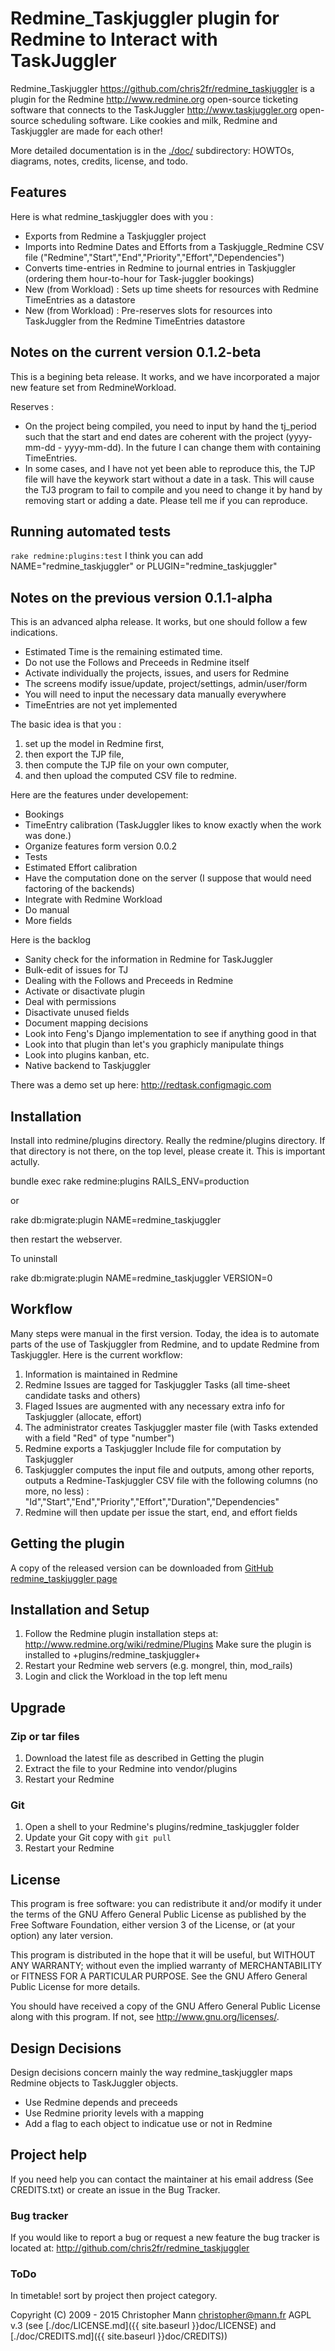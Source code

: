 # Redmine_Taskjuggler plugin for Redmine to Interact with TaskJuggler

Redmine_Taskjuggler <https://github.com/chris2fr/redmine_taskjuggler> is a plugin for the Redmine <http://www.redmine.org> open-source ticketing software that connects to the TaskJuggler <http://www.taskjuggler.org> open-source scheduling software. Like cookies and milk, Redmine and Taskjuggler are made for each other!

More detailed documentation is in the [./doc/](./doc/) subdirectory: HOWTOs, diagrams, notes, credits, license, and todo.

## Features

Here is what redmine_taskjuggler does with you :

* Exports from Redmine a Taskjuggler project
* Imports into Redmine Dates and Efforts from a Taskjuggle_Redmine CSV file ("Redmine","Start","End","Priority","Effort","Dependencies")
* Converts time-entries in Redmine to journal entries in Taskjuggler (ordering them hour-to-hour for Task-juggler bookings) 
* New (from Workload) : Sets up time sheets for resources with Redmine TimeEntries as a datastore
* New (from Workload) : Pre-reserves slots for resources into TaskJuggler from the Redmine TimeEntries datastore

## Notes on the current version 0.1.2-beta

This is a begining beta release. It works, and we have incorporated a major new feature set from RedmineWorkload.

Reserves :
* On the project being compiled, you need to input by hand the tj_period such that the start and end dates are coherent with the project (yyyy-mm-dd - yyyy-mm-dd). In the future I can change them with containing TimeEntries.
* In some cases, and I have not yet been able to reproduce this, the TJP file will have the keywork start without a date in a task. This will cause the TJ3 program to fail to compile and you need to change it by hand by removing start or adding a date. Please tell me if you can reproduce.

## Running automated tests

  `rake redmine:plugins:test`
  I think you can add NAME="redmine_taskjuggler" or PLUGIN="redmine_taskjuggler"

## Notes on the previous version 0.1.1-alpha

This is an advanced alpha release. It works, but one should follow a few indications.

* Estimated Time is the remaining estimated time.
* Do not use the Follows and Preceeds in Redmine itself
* Activate individually the projects, issues, and users for Redmine
* The screens modify issue/update, project/settings, admin/user/form
* You will need to input the necessary data manually everywhere
* TimeEntries are not yet implemented

The basic idea is that you :

1. set up the model in Redmine first,
2. then export the TJP file,
3. then compute the TJP file on your own computer, 
4. and then upload the computed CSV file to redmine.

Here are the features under developement:

* Bookings
* TimeEntry calibration (TaskJuggler likes to know exactly when the work was done.)
* Organize features form version 0.0.2
* Tests
* Estimated Effort calibration
* Have the computation done on the server (I suppose that would need factoring of the backends)
* Integrate with Redmine Workload
* Do manual
* More fields

Here is the backlog

* Sanity check for the information in Redmine for TaskJuggler
* Bulk-edit of issues for TJ
* Dealing with the Follows and Preceeds in Redmine
* Activate or disactivate plugin
* Deal with permissions
* Disactivate unused fields
* Document mapping decisions
* Look into Feng's Django implementation to see if anything good in that
* Look into that plugin than let's you graphicly manipulate things
* Look into plugins kanban, etc.
* Native backend to Taskjuggler 

There was a demo set up here: http://redtask.configmagic.com


## Installation

Install into redmine/plugins directory. Really the redmine/plugins directory. If that directory is not there, on the top level, please create it. This is important actully.

  bundle exec rake redmine:plugins RAILS_ENV=production

or

  rake db:migrate:plugin NAME=redmine_taskjuggler
  
then restart the webserver.

To uninstall

  rake db:migrate:plugin NAME=redmine_taskjuggler VERSION=0

## Workflow

Many steps were manual in the first version. Today, the idea is to automate parts of the use of Taskjuggler from Redmine, and to update Redmine from Taskjuggler. Here is the current workflow:

1. Information is maintained in Redmine
2. Redmine Issues are tagged for Taskjuggler Tasks (all time-sheet candidate tasks and others)
3. Flaged Issues are augmented with any necessary extra info for Taskjuggler (allocate, effort)
4. The administrator creates Taskjuggler master file (with Tasks extended with a field "Red" of type "number")
5. Redmine exports a Taskjuggler Include file for computation by Taskjuggler
6. Taskjuggler computes the input file and outputs, among other reports, outputs a Redmine-Taskjuggler CSV file with the following columns (no more, no less) : "Id","Start","End","Priority","Effort","Duration","Dependencies"
7. Redmine will then update per issue the start, end, and effort fields

## Getting the plugin

A copy of the released version can be downloaded from [GitHub redmine_taskjuggler page](http://github.com/chris2fr/redmine_taskjuggler)


## Installation and Setup

1. Follow the Redmine plugin installation steps at: http://www.redmine.org/wiki/redmine/Plugins Make sure the plugin is installed to +plugins/redmine_taskjuggler+
2. Restart your Redmine web servers (e.g. mongrel, thin, mod_rails)
3. Login and click the Workload in the top left menu

## Upgrade

### Zip or tar files

1. Download the latest file as described in Getting the plugin
2. Extract the file to your Redmine into vendor/plugins
3. Restart your Redmine

### Git

1. Open a shell to your Redmine's plugins/redmine_taskjuggler folder
2. Update your Git copy with `git pull`
3. Restart your Redmine

## License

This program is free software: you can redistribute it and/or modify it under the terms of the GNU Affero General Public License as published by the Free Software Foundation, either version 3 of the License, or (at your option) any later version.  

This program is distributed in the hope that it will be useful, but WITHOUT ANY WARRANTY; without even the implied warranty of MERCHANTABILITY or FITNESS FOR A PARTICULAR PURPOSE.  See the GNU Affero General Public License for more details.

You should have received a copy of the GNU Affero General Public License along with this program.  If not, see <http://www.gnu.org/licenses/>.

## Design Decisions

Design decisions concern mainly the way redmine_taskjuggler maps Redmine objects to TaskJuggler objects.

* Use Redmine depends and preceeds
* Use Redmine priority levels with a mapping
* Add a flag to each object to indicatue use or not in Redmine

## Project help

If you need help you can contact the maintainer at his email address (See CREDITS.txt) or create an issue in the Bug Tracker.

### Bug tracker

If you would like to report a bug or request a new feature the bug tracker is located at: http://github.com/chris2fr/redmine_taskjuggler

### ToDo

In timetable! sort by project then project category.

Copyright (C) 2009 - 2015 Christopher Mann <christopher@mann.fr> AGPL v.3 (see [./doc/LICENSE.md]({{ site.baseurl }}doc/LICENSE) and [./doc/CREDITS.md]({{ site.baseurl }}doc/CREDITS))
